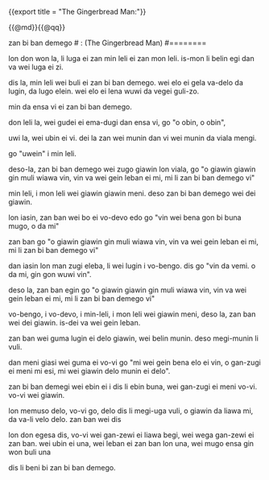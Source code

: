 {{export title = "The Gingerbread Man:"}}

{{@md}}{{@qq}}

zan bi ban demego # : (The Gingerbread Man)
#========

lon don won la, li luga ei zan min leli ei zan mon leli. is-mon li belin egi dan va wei luga ei zi.

dis la, min leli wei buli ei zan bi ban demego. wei elo ei gela va-delo da lugin, da lugo elein. wei elo ei lena wuwi da vegei guli-zo.

min da ensa vi ei zan bi ban demego.

don leli la, wei gudei ei ema-dugi dan ensa vi, go "o obin, o obin",

uwi la, wei ubin ei vi. dei la zan wei munin dan vi wei munin da viala mengi.

go "uwein" i min leli.

deso-la, zan bi ban demego wei zugo giawin lon viala, go "o giawin giawin gin muli wiawa vin, vin va wei gein leban ei mi, mi li zan bi ban demego vi"

min leli, i mon leli wei giawin giawin meni. deso zan bi ban demego wei dei giawin.

lon iasin, zan ban wei bo ei vo-devo edo go "vin wei bena gon bi buna mugo, o da mi"

zan ban go "o giawin giawin gin muli wiawa vin, vin va wei gein leban ei mi, mi li zan bi ban demego vi"

dan iasin lon man zugi eleba, li wei lugin i vo-bengo. dis go "vin da vemi. o da mi, gin gon wuwi vin".

deso la, zan ban egin go "o giawin giawin gin muli wiawa vin, vin va wei gein leban ei mi, mi li zan bi ban demego vi"

vo-bengo, i vo-devo, i min-leli, i mon leli wei giawin meni, deso la, zan ban wei dei giawin. is-dei va wei gein leban.

zan ban wei guma lugin ei delo giawin, wei belin munin. deso megi-munin li vuli.

dan meni giasi wei guma ei vo-vi go "mi wei gein bena elo ei vin, o gan-zugi ei meni mi esi, mi wei giawin delo munin ei delo".

zan bi ban demegi wei ebin ei i dis li ebin buna, wei gan-zugi ei meni vo-vi. vo-vi wei giawin.

lon memuso delo, vo-vi go, delo dis li megi-uga vuli, o giawin da liawa mi, da va-li velo delo.  zan ban wei dis 

lon don egesa dis, vo-vi wei gan-zewi ei liawa begi, wei wega gan-zewi ei zan ban. wei ubin ei una, wei leban ei zan ban lon una, wei mugo ensa gin won buli una

dis li beni bi zan bi ban demego.










